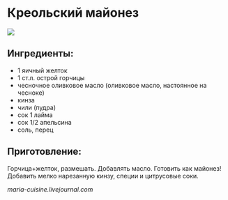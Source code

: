 # Креольский майонез

![](http://img-fotki.yandex.ru/get/9821/116309764.2a/0_9ac08_3a625291_L.jpg)

## Ингредиенты:

* 1 яичный желток
* 1 ст.л. острой горчицы
* чесночное оливковое масло \(оливковое масло, настоянное на чесноке\)
* кинза
* чили \(пудра\)
* сок 1 лайма
* сок 1/2 апельсина
* соль, перец

## Приготовление:

Горчица+желток, размешать. Добавлять масло. Готовить как майонез! Добавить мелко нарезанную кинзу, специи и цитрусовые соки.

_maria-cuisine.livejournal.com_

